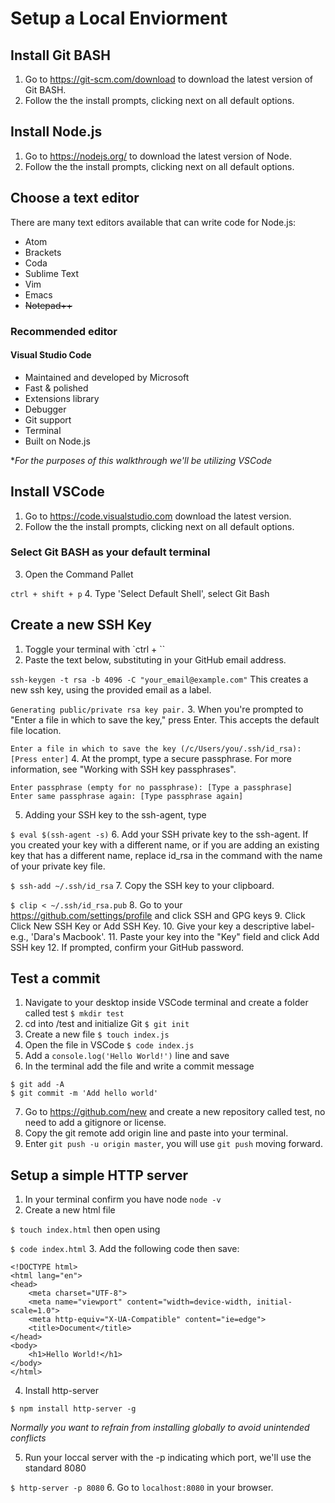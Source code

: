 # Setup a Local Enviorment

## Install Git BASH
  1. Go to <https://git-scm.com/download> to download the latest version of Git BASH.
  2. Follow the the install prompts, clicking next on all default options.

## Install Node.js
  1. Go to <https://nodejs.org/> to download the latest version of Node.
  2. Follow the the install prompts, clicking next on all default options.

## Choose a text editor
There are many text editors available that can write code for Node.js:
* Atom
* Brackets
* Coda 
* Sublime Text
* Vim
* Emacs
* ~~Notepad++~~ 

### Recommended editor
#### Visual Studio Code
* Maintained and developed by Microsoft
* Fast & polished
* Extensions library
* Debugger
* Git support
* Terminal
* Built on Node.js

**For the purposes of this walkthrough we'll be utilizing VSCode*

## Install VSCode 
 1. Go to <https://code.visualstudio.com> download the latest version.
 2. Follow the the install prompts, clicking next on all default options.
 ### Select Git BASH as your default terminal 
 3. Open the Command Pallet

 ``` ctrl + shift + p ```
 4. Type 'Select Default Shell', select Git Bash

## Create a new SSH Key
1. Toggle your terminal with `ctrl + \`` 
2. Paste the text below, substituting in your GitHub email address.

``` ssh-keygen -t rsa -b 4096 -C "your_email@example.com" ```
This creates a new ssh key, using the provided email as a label.

``` Generating public/private rsa key pair. ```
3. When you're prompted to "Enter a file in which to save the key," press Enter. This accepts the default file location.

``` Enter a file in which to save the key (/c/Users/you/.ssh/id_rsa):[Press enter] ```
4. At the prompt, type a secure passphrase. For more information, see "Working with SSH key passphrases".

```
Enter passphrase (empty for no passphrase): [Type a passphrase]
Enter same passphrase again: [Type passphrase again]
```
5. Adding your SSH key to the ssh-agent, type 

```$ eval $(ssh-agent -s)```
6. Add your SSH private key to the ssh-agent. If you created your key with a different name, or if you are adding an existing key that has a different name, replace id_rsa in the command with the name of your private key file.

```$ ssh-add ~/.ssh/id_rsa```
7. Copy the SSH key to your clipboard.

```$ clip < ~/.ssh/id_rsa.pub```
8. Go to your <https://github.com/settings/profile> and click SSH and GPG keys
9. Click Click New SSH Key or Add SSH Key.
10. Give your key a descriptive label-e.g., 'Dara's Macbook'.
11. Paste your key into the "Key" field and click Add SSH key
12. If prompted, confirm your GitHub password.

## Test a commit
1. Navigate to your desktop inside VSCode terminal and create a folder called test
 `$ mkdir test`
2. cd into /test and initialize Git 
`$ git init`
3. Create a new file 
`$ touch index.js`
4. Open the file in VSCode 
`$ code index.js`
5. Add a `console.log('Hello World!')` line and save
6. In the terminal add the file and write a commit message
```
$ git add -A
$ git commit -m 'Add hello world'
```
7. Go to <https://github.com/new> and create a new repository called test, no need to add a gitignore or license. 
8. Copy the git remote add origin line and paste into your terminal.
9. Enter `git push -u origin master`, you will use `git push` moving forward.

## Setup a simple HTTP server
1. In your terminal confirm you have node
 `node -v`
2. Create a new html file

 `$ touch index.html`
  then open using
  
   `$ code index.html`
3. Add the following code then save:
```
<!DOCTYPE html>
<html lang="en">
<head>
    <meta charset="UTF-8">
    <meta name="viewport" content="width=device-width, initial-scale=1.0">
    <meta http-equiv="X-UA-Compatible" content="ie=edge">
    <title>Document</title>
</head>
<body>
    <h1>Hello World!</h1>
</body>
</html>
```
4. Install http-server 

`$ npm install http-server -g` 

*Normally you want to refrain from installing globally to avoid unintended conflicts*

5. Run your loccal server with the -p indicating which port, we'll use the standard 8080 

`$ http-server -p 8080`
6. Go to `localhost:8080` in your browser.
